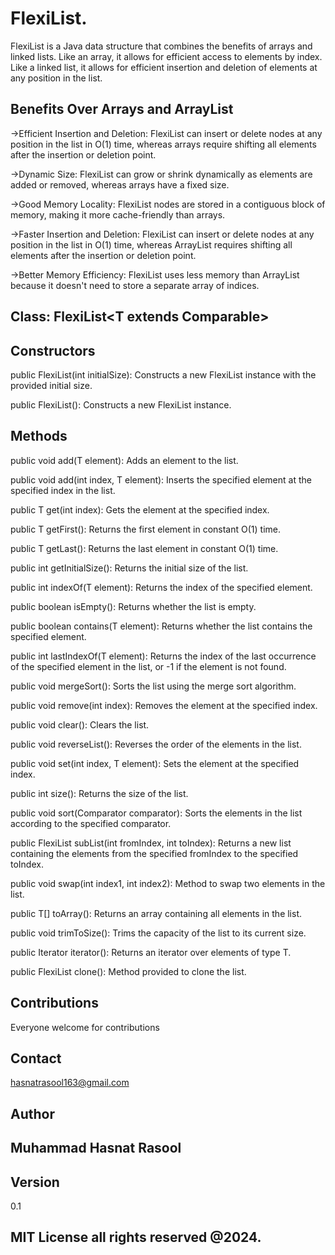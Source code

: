 # FlexiList.
FlexiList is a Java data structure that combines the benefits of arrays and linked lists. Like an array, it allows for efficient access to elements by index. Like a linked list, it allows for efficient insertion and deletion of elements at any position in the list.


## Benefits Over Arrays and ArrayList
->Efficient Insertion and Deletion: FlexiList can insert or delete nodes at any position in the list in O(1) time, whereas arrays require shifting all elements after the insertion or deletion point.

->Dynamic Size: FlexiList can grow or shrink dynamically as elements are added or removed, whereas arrays have a fixed size.

->Good Memory Locality: FlexiList nodes are stored in a contiguous block of memory, making it more cache-friendly than arrays.

->Faster Insertion and Deletion: FlexiList can insert or delete nodes at any position in the list in O(1) time, whereas ArrayList requires shifting all elements after the insertion or deletion point.

->Better Memory Efficiency: FlexiList uses less memory than ArrayList because it doesn't need to store a separate array of indices.

## Class: FlexiList<T extends Comparable<T>>

## Constructors
public FlexiList(int initialSize): Constructs a new FlexiList instance with the provided initial size.

public FlexiList(): Constructs a new FlexiList instance.

## Methods
public void add(T element): Adds an element to the list.

public void add(int index, T element): Inserts the specified element at the specified index in the list.

public T get(int index): Gets the element at the specified index.

public T getFirst(): Returns the first element in constant O(1) time.

public T getLast(): Returns the last element in constant O(1) time.

public int getInitialSize(): Returns the initial size of the list.

public int indexOf(T element): Returns the index of the specified element.

public boolean isEmpty(): Returns whether the list is empty.

public boolean contains(T element): Returns whether the list contains the specified element.

public int lastIndexOf(T element): Returns the index of the last occurrence of the specified element in the list, or -1 if the element is not found.

public void mergeSort(): Sorts the list using the merge sort algorithm.

public void remove(int index): Removes the element at the specified index.

public void clear(): Clears the list.

public void reverseList(): Reverses the order of the elements in the list.

public void set(int index, T element): Sets the element at the specified index.

public int size(): Returns the size of the list.

public void sort(Comparator<T> comparator): Sorts the elements in the list according to the specified comparator.

public FlexiList<T> subList(int fromIndex, int toIndex): Returns a new list containing the elements from the specified fromIndex to the specified toIndex.

public void swap(int index1, int index2): Method to swap two elements in the list.

public T[] toArray(): Returns an array containing all elements in the list.

public void trimToSize(): Trims the capacity of the list to its current size.

public Iterator<T> iterator(): Returns an iterator over elements of type T.

public FlexiList<T> clone(): Method provided to clone the list.

## Contributions 
Everyone welcome for contributions  

## Contact 
hasnatrasool163@gmail.com

## Author
## Muhammad Hasnat Rasool

## Version
0.1

## MIT License all rights reserved @2024.
